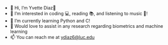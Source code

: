 - 👋 Hi, I’m Yvette Diaz🎸
- 👀 I’m interested in coding 💻, reading 📚, and listening to music 🎸!
- 🌱 I’m currently learning Python and C!
- 🪼 Would love to assist in any research regarding biometrics and machine learning
- 📫 You can reach me at ydiaz6@luc.edu

<!--
--->
